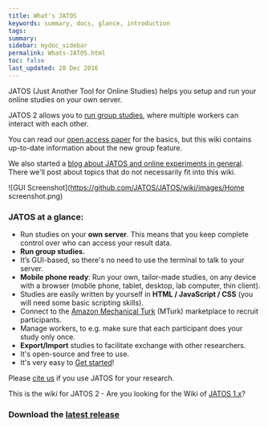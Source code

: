 ```yaml
---
title: What's JATOS
keywords: summary, docs, glance, introduction
tags: 
summary:
sidebar: mydoc_sidebar
permalink: Whats-JATOS.html
toc: false
last_updated: 28 Dec 2016
---
```


JATOS (Just Another Tool for Online Studies) helps you setup and run your online studies on your own server.

JATOS 2 allows you to [run group studies](Example-Group-Studies.html), where multiple workers can interact with each other.
 
You can read our [open access paper](http://journals.plos.org/plosone/article?id=10.1371/journal.pone.0130834) for the basics, but this wiki contains up-to-date information about the new group feature.

We also started a [blog about JATOS and online experiments in general](http://blog.jatos.org). There we'll post about topics that do not necessarily fit into this wiki. 

![GUI Screenshot](https://github.com/JATOS/JATOS/wiki/images/Home screenshot.png)

### JATOS at a glance: 
* Run studies on your **own server**. This means that you keep complete control over who can access your result data.
* **Run group studies.** 
* It’s GUI-based, so there's no need to use the terminal to talk to your server. 
* **Mobile phone ready**: Run your own, tailor-made studies, on any device with a browser (mobile phone, tablet, desktop, lab computer, thin client).
* Studies are easily written by yourself in **HTML / JavaScript / CSS** (you will need some basic scripting skills).
* Connect to the [Amazon Mechanical Turk](https://www.mturk.com) (MTurk) marketplace to recruit participants.
* Manage workers, to e.g. make sure that each participant does your study only once.
* **Export/Import** studies to facilitate exchange with other researchers.
* It's open-source and free to use.
* It's very easy to [Get started](Get-started.html)!

Please [cite us](http://journals.plos.org/plosone/article?id=10.1371/journal.pone.0130834) if you use JATOS for your research.

This is the wiki for JATOS 2 - Are you looking for the Wiki of [JATOS 1.x](https://github.com/JATOS/JATOS_docs_v1/wiki/Home)?

### Download the [latest release](https://github.com/JATOS/JATOS/releases/) 